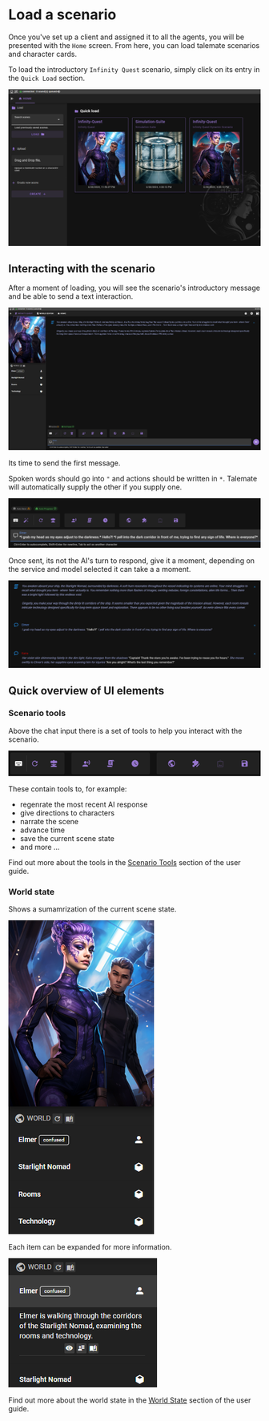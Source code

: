 # Load a scenario

Once you've set up a client and assigned it to all the agents, you will be presented with the `Home` screen. From here, you can load talemate scenarios and character cards.

To load the introductory `Infinity Quest` scenario, simply click on its entry in the `Quick Load` section.

![Load infinity quest](/img/0.26.0/getting-started-load-screen.png)

## Interacting with the scenario

After a moment of loading, you will see the scenario's introductory message and be able to send a text interaction.

![Getting stgarted scene 1](/img/0.26.0/getting-started-scene-1.png)

Its time to send the first message.

Spoken words should go into `"` and actions should be written in `*`. Talemate will automatically supply the other if you supply one. 

![Getting started first interaction](/img/0.26.0/getting-started-first-interaction.png)

Once sent, its not the AI's turn to respond, give it a moment, depending on the service and model selected it can take a a moment.

![Getting started first ai response](/img/0.26.0/getting-started-first-ai-response.png)

## Quick overview of UI elements

### Scenario tools

Above the chat input there is a set of tools to help you interact with the scenario.

![Getting started ui element tools](/img/0.26.0/getting-started-ui-element-tools.png)

These contain tools to, for example:

- regenrate the most recent AI response
- give directions to characters
- narrate the scene
- advance time
- save the current scene state
- and more ...

Find out more about the tools in the [Scenario Tools](/user-guide/scenario-tools) section of the user guide.

### World state

Shows a sumamrization of the current scene state.

![getting started world state 1](/img/0.26.0/getting-started-world-state-1.png)

Each item can be expanded for more information.

![getting started world state 2](/img/0.26.0/getting-started-world-state-2.png)

Find out more about the world state in the [World State](/user-guide/world-state) section of the user guide.
